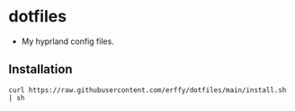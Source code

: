 # dotfiles
- My hyprland config files.

## Installation
```
curl https://raw.githubusercontent.com/erffy/dotfiles/main/install.sh | sh
```
